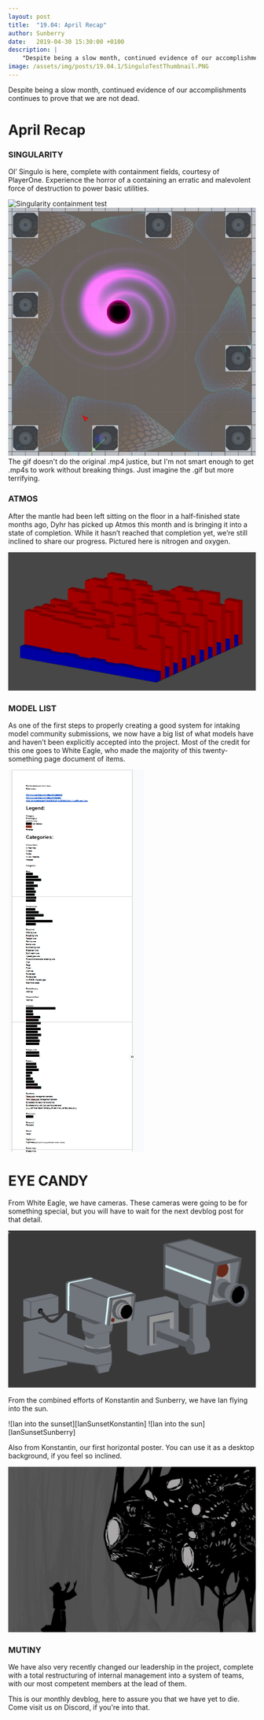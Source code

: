 ```yaml
---
layout: post
title:  "19.04: April Recap"
author: Sunberry
date:   2019-04-30 15:30:00 +0100
description: |
    "Despite being a slow month, continued evidence of our accomplishments continues to prove that we are not dead."
image: /assets/img/posts/19.04.1/SinguloTestThumbnail.PNG
---
```



Despite being a slow month, continued evidence of our accomplishments continues to prove that we are not dead.

# April Recap

### SINGULARITY
Ol’ Singulo is here, complete with containment fields, courtesy of PlayerOne. Experience the horror of a containing an erratic and malevolent force of destruction to power basic utilities.

![Singularity containment test][SinguloTest]
![Singlarity bird's eye][SinguloBirdseye]
The gif doesn't do the original .mp4 justice, but I'm not smart enough to get .mp4s to work without breaking things. Just imagine the .gif but more terrifying.

### ATMOS
After the mantle had been left sitting on the floor in a half-finished state months ago, Dyhr has picked up Atmos this month and is bringing it into a state of completion. While it hasn’t reached that completion yet, we’re still inclined to share our progress. Pictured here is nitrogen and oxygen.

![Atmos Test][AtmosTest]

### MODEL LIST
As one of the first steps to properly creating a good system for intaking model community submissions, we now have a big list of what models have and haven’t been explicitly accepted into the project. Most of the credit for this one goes to White Eagle, who made the majority of this twenty-something page document of items.

![A terrifyingly long gif of a scrolling model list][ModelList]


# EYE CANDY

From White Eagle, we have cameras. These cameras were going to be for something special, but you will have to wait for the next devblog post for that detail.

![Two pretty, fully rigged cameras.][Cameras]

From the combined efforts of Konstantin and Sunberry, we have Ian flying into the sun.
<div class='horizontal-2' markdown='1'>
![Ian into the sunset][IanSunsetKonstantin]
![Ian into the sun][IanSunsetSunberry]
</div>

Also from Konstantin, our first horizontal poster. You can use it as a desktop background, if you feel so inclined.

![Cultist poster][CultistPoster]

### MUTINY
We have also very recently changed our leadership in the project, complete with a total restructuring of internal management into a system of teams, with our most competent members at the lead of them. 


This is our monthly devblog, here to assure you that we have yet to die.
Come visit us on Discord, if you're into that.


[AtmosTest]: /assets/img/posts/19.04.1/AtmosTestApril19.gif
[CultistPoster]: /assets/img/posts/19.04.1/KonstantinCultistPoster.png
[IanSunsetKonstantin]: /assets/img/posts/19.04.1/KonstantinIanSunsetPoster.png
[ModelList]: /assets/img/posts/19.04.1/ModelListWIP.gif
[SinguloBirdseye]: /assets/img/posts/19.04.1/SinguloTestBirdseye.png
[Thumbnail]: /assets/img/posts/19.04.1/SinguloTestThumbnail.PNG
[SinguloUncontained]: /assets/img/posts/19.04.1/SinguloWIPUncontained.gif
[IanSunsetSunberry]: /assets/img/posts/19.04.1/SunberryIanSunsetPoster.png
[Cameras]: /assets/img/posts/19.04.1/WhiteEagleCameras.png
[SinguloTest]: /assets/img/posts/19.04.1/SinguloTest.gif


